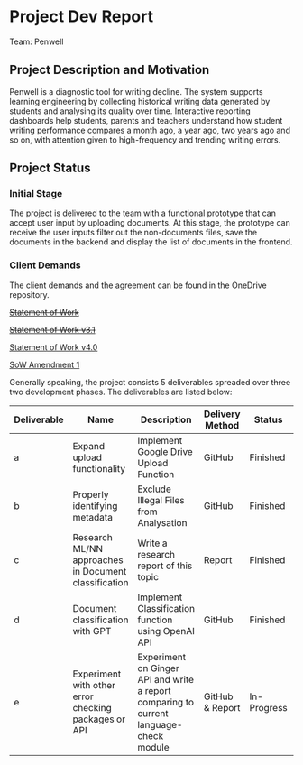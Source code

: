 # Project Dev Report
Team: Penwell

## Project Description and Motivation 
Penwell is a diagnostic tool for writing decline. The system supports learning engineering by collecting historical writing data generated by students and analysing its quality over time. Interactive reporting dashboards help students, parents and teachers understand how student writing performance compares a month ago, a year ago, two years ago and so on, with attention given to high-frequency and trending writing errors.

## Project Status 
### Initial Stage
The project is delivered to the team with a functional prototype that can accept user input by uploading documents. At this stage, the prototype can receive the user inputs filter out the non-documents files, save the documents in the backend and display the list of documents in the frontend. 

### Client Demands
The client demands and the agreement can be found in the OneDrive repository. 

[~~Statement of Work~~](https://anu365-my.sharepoint.com/:b:/r/personal/u7294212_anu_edu_au/Documents/COMP8715_Penwell/Documents/SoW/Statement%20of%20Work%20v2.0.pdf?csf=1&web=1&e=xSIztZ)

[~~Statement of Work v3.1~~](https://anu365-my.sharepoint.com/:b:/r/personal/u7294212_anu_edu_au/Documents/COMP8715_Penwell/Documents/SoW/Statement%20of%20Work%20v3.1_Charbel%20signed.pdf?csf=1&web=1&e=XEfRzs)

[Statement of Work v4.0](https://anu365-my.sharepoint.com/:b:/r/personal/u7294212_anu_edu_au/Documents/COMP8715_Penwell/Documents/SoW/Statement%20of%20Work%20v4.0_signed.pdf?csf=1&web=1&e=zPgMVJ)

[SoW Amendment 1](https://anu365-my.sharepoint.com/:b:/r/personal/u7294212_anu_edu_au/Documents/COMP8715_Penwell/Documents/SoW/Amendment_1_SoW.pdf?csf=1&web=1&e=lXXqh0)

Generally speaking, the project consists 5 deliverables spreaded over ~~three~~ two development phases. The deliverables are listed below: 

| Deliverable | Name | Description | Delivery Method | Status | Output |
|-------------|------|-------------|-----------------|--------|--------|
| a | Expand upload functionality | Implement Google Drive Upload Function | GitHub | Finished | [Link]() |
| b | Properly identifying metadata| Exclude Illegal Files from Analysation | GitHub | Finished | [Link](https://github.com/Clarkliu97/similarity/blob/acdc8dd4a99887a17527133043d6a9a1ebe2baa4/Deliverable_b_dev_report.md) |
| c | Research ML/NN approaches in Document classification | Write a research report of this topic | Report | Finished | [Report](https://anu365-my.sharepoint.com/:w:/r/personal/u7294212_anu_edu_au/Documents/COMP8715_Penwell/Research%20Reports/Deliverable_C_Document_Classification/Document.docx?d=w3f2b7bd43c48483e849dde9808ff24e1&csf=1&web=1&e=WQfsr4) |
| d | Document classification with GPT | Implement Classification function using OpenAI API | GitHub | Finished | [Link]() |
| e | Experiment with other error checking packages or API | Experiment on Ginger API and write a report comparing to current language-check module | GitHub & Report | In-Progress | [Link](https://github.com/Clarkliu97/similarity/blob/acdc8dd4a99887a17527133043d6a9a1ebe2baa4/Deliverable_e_dev_report.md) [Report]() |

